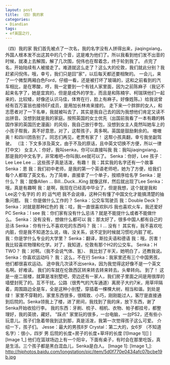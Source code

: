 ```yaml
---
layout: post
title: （四）我的家
categories:
- Diandian
tags:
- ef英国之行, 
---
```

（四）我的家 我们首先被点了一次名，我的名字没有人拼得出来，jiaqingxiang，外国人根本发不出这其中的几个音，这是难为他们了。所以我看到他们发不出音的时候，就凑上去解围，解了几次围，倪伟也在帮着念，终于轮到我了。 点完了名，开始陆续有人被接走了。难道就这么走了？这么大的伦敦，我们就此分别？我赶紧问倪伟，哦，幸亏，我们只是回"家"，以后每天都还要相聚的。 一会儿，来了一个微型两厢白色Ford，仔细一看，还是被打坏了玻璃的，这和之前看到的汽车相比，是在寒酸，哼，我一定要到一个有钱人家里面，因为之前陈麻子（我记不起来名字了，她是宜宾的，但是是成外的学生，而且是和陈楠宇、柯瑞琪他们一起来的，比较矮，好像还认识马佳，体育在行，脸上有麻子。好像姓陈。）给我说曾经有百万富翁也接待EF成员，是用加长林肯来接的。 走下来一个胖胖的女人，和志愿者对了一下名单，我就被叫去了，其实是我自己去的因为我想他们肯定又读不出拼音。没想到就是我的家庭。按照英国的女士优先（出国前我看了一本有趣的韩国作家的英国历史漫画）的风俗，我自己放行李包，没想到女主人竟然叫她车上的小孩子帮我，真不好意思，对了，这帮孩子，真多啊。英国是鼓励剩余的。 嗷嗷奥！和四川团告别了。同志们再见，老贾有家了！ 这帮小孩真翻，幸亏我坐副驾驶。 （注：下文多涉及英文，由于不及的原话，且中英文切换不方便，所以一律打中文） 女主人：你好，我叫senka，你可以直接叫我 我：我叫jiaqingxiang，那是我的中文名字，非常难吧~你叫我Lee就可以了。 Senka：你好，Lee 孩子：Lee Lee Lee … 这些孩子真是活泼，有趣！ 我：其实我的名字还有一个故事 Senka：恩 我：我们初中老师，是我的第一个英语老师吧，她为了方便，给我们每个人都取了英文名，为了简单，直接拿了一个单子，按顺序给名字 Senka：是什么？ 我：就像Allen … Bill…Duck…King 就像这样，然后就出现了Lee Senka：哦，真是有趣啊 我：是啊，我现在已经高中毕业了，但是我想，这个就是我和Lee这个名字的 的 的 运气吧 我不会说缘，这种只有懂了中国文化才能搞清楚的抽象问题。 我：你是做什么工作的？ Senka：公交车驾驶员 我：Double Deck？ Senka：对就是那种红色的 我：哇，我一直很喜欢BUS 我也喜欢火车，我还爱好PC Senka：I see 我：你们家有没有什么忌讳？就是不能提什么或者不能做什么。 Senka：没有没有，想做什么都可以 我：那太好了，很多中国人都有自己的忌讳 Senka：你有什么不喜欢吃的东西吗？ 我：I … 没有！ 其实有，我不喜欢吃内脏，但是我不知道怎么说，嗨，没关系，说不定到时候就习惯吃内脏了呢。 我：你是学什么专业的大学里？ Senka：翻译，斯拉夫语和德语 我：哦，厉害！我比较喜欢物理和化学。对了，我知道，伦敦有那个H2的公交车。 Senka：H TWO？ 我：对啊。（我不会说气体、氢）、 我比划了半天，她明白了，还教我说。 Senka：你喜欢运动吗？ 我：这么，不在行 Senka：我家里还有三个中国男孩，他们都很喜欢运动。 途中我几次读不出senka，因为我觉得这好像不是一个英文名啊。好难读。 我们的车就在伦敦西区转来转去转来转去。头晕转向。 到了！ 这是一座二层楼，就算是准别墅吧，旁边还有一家人，我们房子里面之间是用很厚的墙壁封死了的。互不干扰。公路（很秀气的汽车通道）离房子大约7米，用草坪隔着，周围路边全是车，全是这种小别墅，穿插着一棵棵大树，相当和谐。到处是绿！ 家里不穿鞋的，家里东西很多，很精致、小巧，刚刚能过人，客厅是直接通到后院的。Senka领我上了楼，进了房间，我找到了我的床，放下东西，谢了Senka开始收拾行李。 我的东西：牙刷、梳子、相机、衣物、帕子都挂号，都整理好，我的英镑，藏好。 "踩点" 家里玩的很多，一台电脑，一台PS2，还有些小玩意儿。孩子们急着带我到这到那，真是活泼，我第一次觉得孩子这么可爱。 介绍一下，孩子们。 Jesse：最大的男孩8岁 Crystal：第二大的，女6岁 （不知道名字）：很小，四岁 男 后院的长度=房子的长度+草坪的长度 \[!\[Image 1\]\[\] \]\[Image 1\_\] 他们在篮球场边上有一个阳伞，下面有桌子，有时会在那里吃饭，真是生活。三个孩子都是黑白混血儿，Senka是白人。 \[Image 1\]: \[Image 1\_\]: http://hiphotos.baidu.com/longstation/pic/item/5d0f770e0434afc07bcbe19b.jpg